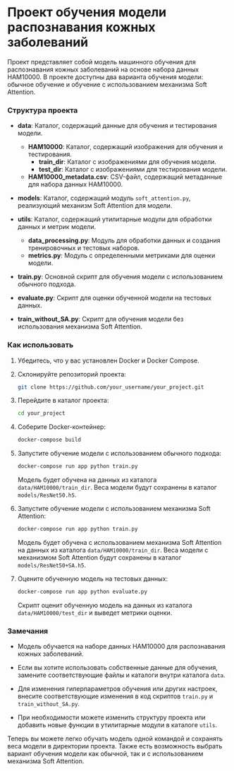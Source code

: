 # Проект обучения модели распознавания кожных заболеваний

Проект представляет собой модель машинного обучения для распознавания кожных заболеваний на основе набора данных HAM10000. В проекте доступны два варианта обучения модели: обычное обучение и обучение с использованием механизма Soft Attention.

### Структура проекта

- **data**: Каталог, содержащий данные для обучения и тестирования модели.
    - **HAM10000**: Каталог, содержащий изображения для обучения и тестирования.
        - **train_dir**: Каталог с изображениями для обучения модели.
        - **test_dir**: Каталог с изображениями для тестирования модели.
    - **HAM10000_metadata.csv**: CSV-файл, содержащий метаданные для набора данных HAM10000.

- **models**: Каталог, содержащий модуль `soft_attention.py`, реализующий механизм Soft Attention для модели.

- **utils**: Каталог, содержащий утилитарные модули для обработки данных и метрик модели.
    - **data_processing.py**: Модуль для обработки данных и создания тренировочных и тестовых наборов.
    - **metrics.py**: Модуль с определенными метриками для оценки модели.

- **train.py**: Основной скрипт для обучения модели с использованием обычного подхода.

- **evaluate.py**: Скрипт для оценки обученной модели на тестовых данных.

- **train_without_SA.py**: Скрипт для обучения модели без использования механизма Soft Attention.

### Как использовать

1. Убедитесь, что у вас установлен Docker и Docker Compose.

2. Склонируйте репозиторий проекта:

   ```bash
   git clone https://github.com/your_username/your_project.git
   ```

3. Перейдите в каталог проекта:

   ```bash
   cd your_project
   ```

4. Соберите Docker-контейнер:

   ```bash
   docker-compose build
   ```

5. Запустите обучение модели с использованием обычного подхода:

   ```bash
   docker-compose run app python train.py
   ```

   Модель будет обучена на данных из каталога `data/HAM10000/train_dir`. Веса модели будут сохранены в каталог `models/ResNet50.h5`.

6. Запустите обучение модели с использованием механизма Soft Attention:

   ```bash
   docker-compose run app python train.py
   ```

   Модель будет обучена с использованием механизма Soft Attention на данных из каталога `data/HAM10000/train_dir`. Веса модели с механизмом Soft Attention будут сохранены в каталог `models/ResNet50+SA.h5`.

7. Оцените обученную модель на тестовых данных:

   ```bash
   docker-compose run app python evaluate.py
   ```

   Скрипт оценит обученную модель на данных из каталога `data/HAM10000/test_dir` и выведет метрики оценки.

### Замечания

- Модель обучается на наборе данных HAM10000 для распознавания кожных заболеваний.

- Если вы хотите использовать собственные данные для обучения, замените соответствующие файлы и каталоги внутри каталога `data`.

- Для изменения гиперпараметров обучения или других настроек, внесите соответствующие изменения в код скриптов `train.py` и `train_without_SA.py`.

- При необходимости можете изменить структуру проекта или добавить новые функции в утилитарные модули в каталоге `utils`.

Теперь вы можете легко обучать модель одной командой и сохранять веса модели в директории проекта. Также есть возможность выбрать вариант обучения модели как обычной, так и с использованием механизма Soft Attention.
